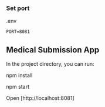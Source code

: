 
### Set port
.env
```
PORT=8081
```
## Medical Submission App

In the project directory, you can run:

npm install

npm start


Open [http://localhost:8081]
